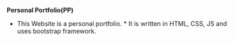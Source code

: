 **Personal Portfolio(PP)**  
* This Website is a personal portfolio. *
It is written in HTML, CSS, JS and uses bootstrap framework.

